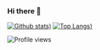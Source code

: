 ### Hi there 👋

[![Github stats](https://github-readme-stats.vercel.app/api?username=horezmi&show_icons=true&theme=radical))](https://github.com/anuraghazra/github-readme-stats)
[![Top Langs](https://github-readme-stats.vercel.app/api/top-langs/?username=horezmi&show_icons=true&theme=radical))](https://github.com/anuraghazra/github-readme-stats)

![Profile views](https://gpvc.arturio.dev/horezmi)
